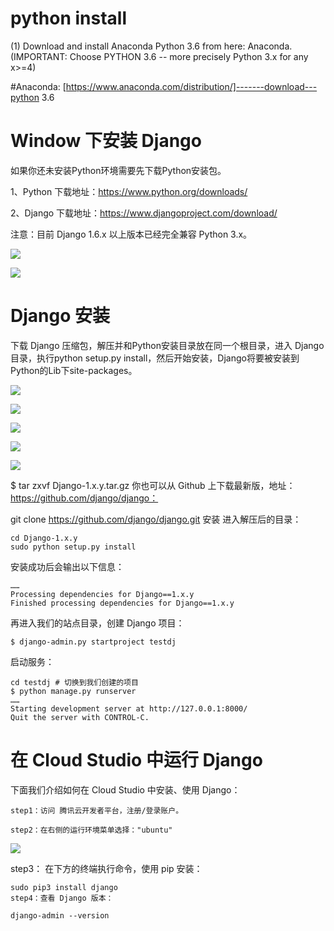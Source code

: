 # python install
(1) Download and install Anaconda Python 3.6 from here: Anaconda. (IMPORTANT: Choose PYTHON 3.6 -- more precisely Python 3.x for any x>=4)

 #Anaconda:  [https://www.anaconda.com/distribution/]-------download---python 3.6
 
 
# Window 下安装 Django
如果你还未安装Python环境需要先下载Python安装包。

1、Python 下载地址：https://www.python.org/downloads/

2、Django 下载地址：https://www.djangoproject.com/download/

注意：目前 Django 1.6.x 以上版本已经完全兼容 Python 3.x。

![](https://github.com/linbearababy/phthon-deep-/blob/master/catagory/Python%20digino/pictures/%E5%B1%8F%E5%B9%95%E5%BF%AB%E7%85%A7%202019-05-26%2017.39.22.png)

![](https://github.com/linbearababy/phthon-deep-/blob/master/catagory/Python%20digino/pictures/%E5%B1%8F%E5%B9%95%E5%BF%AB%E7%85%A7%202019-05-26%2017.39.31.png)



# Django 安装
下载 Django 压缩包，解压并和Python安装目录放在同一个根目录，进入 Django 目录，执行python setup.py install，然后开始安装，Django将要被安装到Python的Lib下site-packages。

![](https://github.com/linbearababy/phthon-deep-/blob/master/catagory/Python%20digino/pictures/%E5%B1%8F%E5%B9%95%E5%BF%AB%E7%85%A7%202019-05-26%2017.40.09.png)

![](https://github.com/linbearababy/phthon-deep-/blob/master/catagory/Python%20digino/pictures/%E5%B1%8F%E5%B9%95%E5%BF%AB%E7%85%A7%202019-05-26%2017.40.20.png)

![](https://github.com/linbearababy/phthon-deep-/blob/master/catagory/Python%20digino/pictures/%E5%B1%8F%E5%B9%95%E5%BF%AB%E7%85%A7%202019-05-26%2017.40.20.png)


![](https://github.com/linbearababy/phthon-deep-/blob/master/catagory/Python%20digino/pictures/%E5%B1%8F%E5%B9%95%E5%BF%AB%E7%85%A7%202019-05-26%2017.43.58.png)

![](https://github.com/linbearababy/phthon-deep-/blob/master/catagory/Python%20digino/pictures/%E5%B1%8F%E5%B9%95%E5%BF%AB%E7%85%A7%202019-05-26%2017.51.02.png)

$ tar zxvf Django-1.x.y.tar.gz
你也可以从 Github 上下载最新版，地址：https://github.com/django/django：

git clone https://github.com/django/django.git
安装
进入解压后的目录：

    cd Django-1.x.y
    sudo python setup.py install

安装成功后会输出以下信息：

    ……
    Processing dependencies for Django==1.x.y
    Finished processing dependencies for Django==1.x.y

再进入我们的站点目录，创建 Django 项目：

    $ django-admin.py startproject testdj

启动服务：

    cd testdj # 切换到我们创建的项目
    $ python manage.py runserver
    ……
    Starting development server at http://127.0.0.1:8000/
    Quit the server with CONTROL-C.


# 在 Cloud Studio 中运行 Django
下面我们介绍如何在 Cloud Studio 中安装、使用 Django：

    step1：访问 腾讯云开发者平台，注册/登录账户。

    step2：在右侧的运行环境菜单选择："ubuntu"
    
   ![](https://github.com/linbearababy/phthon-deep-/blob/master/catagory/Python%20digino/pictures/%E5%B1%8F%E5%B9%95%E5%BF%AB%E7%85%A7%202019-05-26%2017.55.16.png)
    
step3：
 在下方的终端执行命令，使用 pip 安装：

    sudo pip3 install django
    step4：查看 Django 版本：

    django-admin --version
